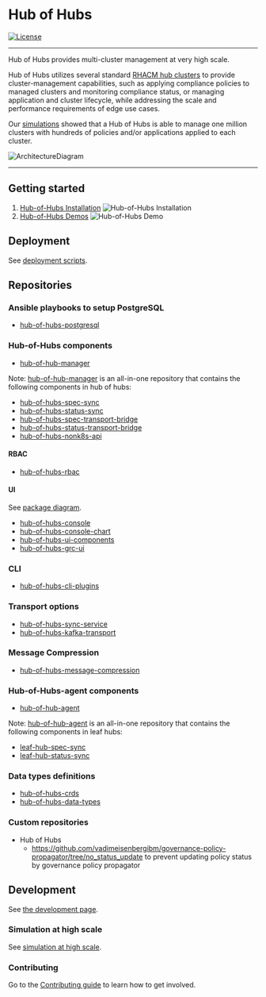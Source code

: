 # Hub of Hubs

[![License](https://img.shields.io/github/license/stolostron/hub-of-hubs)](/LICENSE)

----

Hub of Hubs provides multi-cluster management at very high scale.

Hub of Hubs utilizes several standard [RHACM hub clusters](https://access.redhat.com/documentation/en-us/red_hat_advanced_cluster_management_for_kubernetes/2.4/html/about/welcome-to-red-hat-advanced-cluster-management-for-kubernetes#hub-cluster)
to provide cluster-management capabilities, such as applying compliance policies to managed clusters and monitoring
compliance status, or managing application and cluster lifecycle, while addressing the scale and performance
requirements of edge use cases.

Our [simulations](simulation.md) showed that a Hub of Hubs is able to manage one million clusters with hundreds of
policies and/or applications applied to each cluster.

![ArchitectureDiagram](diagrams/ScalableHOHArchitecture.png)

----

## Getting started

1. [Hub-of-Hubs Installation](https://www.veed.io/view/2e326359-4888-475d-adb8-920195b2f91e)
![Hub-of-Hubs Installation](./demos/installation.gif)
2. [Hub-of-Hubs Demos](https://www.veed.io/view/167b2506-9531-4f68-a14f-a9ee6ef8342f)
![Hub-of-Hubs Demo](./demos/demo.gif)


## Deployment

See [deployment scripts](deploy).

## Repositories

### Ansible playbooks to setup PostgreSQL

* [hub-of-hubs-postgresql](https://github.com/stolostron/hub-of-hubs-postgresql)

### Hub-of-Hubs components

* [hub-of-hub-manager](https://github.com/stolostron/hub-of-hubs-manager)

Note: [hub-of-hub-manager](https://github.com/stolostron/hub-of-hubs-manager) is an all-in-one repository that contains the following components in hub of hubs:

  - [hub-of-hubs-spec-sync](https://github.com/stolostron/hub-of-hubs-spec-sync)
  - [hub-of-hubs-status-sync](https://github.com/stolostron/hub-of-hubs-status-sync)
  - [hub-of-hubs-spec-transport-bridge](https://github.com/stolostron/hub-of-hubs-spec-transport-bridge)
  - [hub-of-hubs-status-transport-bridge](https://github.com/stolostron/hub-of-hubs-status-transport-bridge)
  - [hub-of-hubs-nonk8s-api](https://github.com/stolostron/hub-of-hubs-nonk8s-api)

#### RBAC

* [hub-of-hubs-rbac](https://github.com/stolostron/hub-of-hubs-rbac)

#### UI

See [package diagram](ui_packages.md).

* [hub-of-hubs-console](https://github.com/stolostron/hub-of-hubs-console)
* [hub-of-hubs-console-chart](https://github.com/stolostron/hub-of-hubs-console-chart)
* [hub-of-hubs-ui-components](https://github.com/stolostron/hub-of-hubs-ui-components)
* [hub-of-hubs-grc-ui](https://github.com/stolostron/hub-of-hubs-grc-ui)

### CLI

* [hub-of-hubs-cli-plugins](https://github.com/stolostron/hub-of-hubs-cli-plugins)

### Transport options

* [hub-of-hubs-sync-service](https://github.com/stolostron/hub-of-hubs-sync-service)
* [hub-of-hubs-kafka-transport](https://github.com/stolostron/hub-of-hubs-kafka-transport)

### Message Compression

* [hub-of-hubs-message-compression](https://github.com/stolostron/hub-of-hubs-message-compression)

### Hub-of-Hubs-agent components

* [hub-of-hub-agent](https://github.com/stolostron/hub-of-hubs-agent)

Note: [hub-of-hub-agent](https://github.com/stolostron/hub-of-hubs-agent) is an all-in-one repository that contains the following components in leaf hubs:

* [leaf-hub-spec-sync](https://github.com/stolostron/leaf-hub-spec-sync)
* [leaf-hub-status-sync](https://github.com/stolostron/leaf-hub-status-sync)

### Data types definitions

* [hub-of-hubs-crds](https://github.com/stolostron/hub-of-hubs-crds)
* [hub-of-hubs-data-types](https://github.com/stolostron/hub-of-hubs-data-types)

### Custom repositories

* Hub of Hubs
  * https://github.com/vadimeisenbergibm/governance-policy-propagator/tree/no_status_update to prevent updating policy status by governance policy propagator

## Development

See [the development page](./development.md).

### Simulation at high scale

See [simulation at high scale](./simulation.md).

### Contributing

Go to the [Contributing guide](CONTRIBUTING.md) to learn how to get involved.

